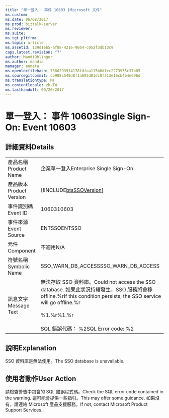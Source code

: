 ```yaml
---
title: "單一登入： 事件 10603 |Microsoft 文件"
ms.custom: 
ms.date: 06/08/2017
ms.prod: biztalk-server
ms.reviewer: 
ms.suite: 
ms.tgt_pltfrm: 
ms.topic: article
ms.assetid: 139d1eb5-af88-4216-9604-c052f3db13c9
caps.latest.revision: "7"
author: MandiOhlinger
ms.author: mandia
manager: anneta
ms.openlocfilehash: 738d2939f4178fdfaa115b8dfcc2273935c37b85
ms.sourcegitcommit: cb908c540d8f1a692d01dc8f313e16cb4b4e696d
ms.translationtype: MT
ms.contentlocale: zh-TW
ms.lasthandoff: 09/20/2017
---
```

# <a name="single-sign-on-event-10603"></a><span data-ttu-id="8df40-102">單一登入： 事件 10603</span><span class="sxs-lookup"><span data-stu-id="8df40-102">Single Sign-On: Event 10603</span></span>
## <a name="details"></a><span data-ttu-id="8df40-103">詳細資料</span><span class="sxs-lookup"><span data-stu-id="8df40-103">Details</span></span>  
  
|||  
|-|-|  
|<span data-ttu-id="8df40-104">產品名稱</span><span class="sxs-lookup"><span data-stu-id="8df40-104">Product Name</span></span>|<span data-ttu-id="8df40-105">企業單一登入</span><span class="sxs-lookup"><span data-stu-id="8df40-105">Enterprise Single Sign-On</span></span>|  
|<span data-ttu-id="8df40-106">產品版本</span><span class="sxs-lookup"><span data-stu-id="8df40-106">Product Version</span></span>|[!INCLUDE[btsSSOVersion](../includes/btsssoversion-md.md)]|  
|<span data-ttu-id="8df40-107">事件識別碼</span><span class="sxs-lookup"><span data-stu-id="8df40-107">Event ID</span></span>|<span data-ttu-id="8df40-108">10603</span><span class="sxs-lookup"><span data-stu-id="8df40-108">10603</span></span>|  
|<span data-ttu-id="8df40-109">事件來源</span><span class="sxs-lookup"><span data-stu-id="8df40-109">Event Source</span></span>|<span data-ttu-id="8df40-110">ENTSSO</span><span class="sxs-lookup"><span data-stu-id="8df40-110">ENTSSO</span></span>|  
|<span data-ttu-id="8df40-111">元件</span><span class="sxs-lookup"><span data-stu-id="8df40-111">Component</span></span>|<span data-ttu-id="8df40-112">不適用</span><span class="sxs-lookup"><span data-stu-id="8df40-112">N/A</span></span>|  
|<span data-ttu-id="8df40-113">符號名稱</span><span class="sxs-lookup"><span data-stu-id="8df40-113">Symbolic Name</span></span>|<span data-ttu-id="8df40-114">SSO_WARN_DB_ACCESS</span><span class="sxs-lookup"><span data-stu-id="8df40-114">SSO_WARN_DB_ACCESS</span></span>|  
|<span data-ttu-id="8df40-115">訊息文字</span><span class="sxs-lookup"><span data-stu-id="8df40-115">Message Text</span></span>|<span data-ttu-id="8df40-116">無法存取 SSO 資料庫。</span><span class="sxs-lookup"><span data-stu-id="8df40-116">Could not access the SSO database.</span></span> <span data-ttu-id="8df40-117">如果此狀況持續發生，SSO 服務將會移 offline.%r</span><span class="sxs-lookup"><span data-stu-id="8df40-117">If this condition persists, the SSO service will go offline.%r</span></span><br /><br /> <span data-ttu-id="8df40-118">%1.%r</span><span class="sxs-lookup"><span data-stu-id="8df40-118">%1.%r</span></span><br /><br /> <span data-ttu-id="8df40-119">SQL 錯誤代碼： %2</span><span class="sxs-lookup"><span data-stu-id="8df40-119">SQL Error code: %2</span></span>|  
  
## <a name="explanation"></a><span data-ttu-id="8df40-120">說明</span><span class="sxs-lookup"><span data-stu-id="8df40-120">Explanation</span></span>  
 <span data-ttu-id="8df40-121">SSO 資料庫是無法使用。</span><span class="sxs-lookup"><span data-stu-id="8df40-121">The SSO database is unavailable.</span></span>  
  
## <a name="user-action"></a><span data-ttu-id="8df40-122">使用者動作</span><span class="sxs-lookup"><span data-stu-id="8df40-122">User Action</span></span>  
 <span data-ttu-id="8df40-123">請檢查警告中包含的 SQL 錯誤程式碼。</span><span class="sxs-lookup"><span data-stu-id="8df40-123">Check the SQL error code contained in the warning.</span></span> <span data-ttu-id="8df40-124">這可能會提供一些指引。</span><span class="sxs-lookup"><span data-stu-id="8df40-124">This may offer some guidance.</span></span> <span data-ttu-id="8df40-125">如果沒有，請連絡 Microsoft 產品支援服務。</span><span class="sxs-lookup"><span data-stu-id="8df40-125">If not, contact Microsoft Product Support Services.</span></span>